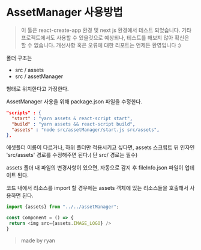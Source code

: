 # AssetManager 사용방법

> 이 툴은 react-create-app 환경 및 next js 환경에서 테스트 되었습니다. 기타 프로젝트에서도 사용할 수 있을것으로 예상되나, 테스트를 해보지 않아 확신은 할 수 없습니다. 개선사항 혹은 오류에 대한 리포트는 언제든 환영입니다 :)

폴더 구조는
- src / assets
- src / assetManager

형태로 위치한다고 가정한다.

AssetManager 사용을 위해 package.json 파일을 수정한다.
```json
"scripts" : {
  "start" : "yarn assets & react-script start",
  "build" : "yarn assets && react-script build",
  "assets" : "node src/assetManager/start.js src/assets",
},
```

에셋폴더 이름이 다르거나, 하위 폴더만 적용시키고 싶다면, assets 스크립트 뒤 인자인 'src/assets' 경로를 수정해주면 된다.( 단 src/ 경로는 필수)

assets 폴더 내 파일의 변경사항이 있으면, 자동으로 감지 후 fileInfo.json 파일이 업데이트 된다.

코드 내에서 리소스를 import 할 경우에는 assets 객체에 있는 리소스들을 호출해서 사용하면 된다.

```javascript
import {assets} from "../../assetManager";

const Component = () => {
 return <img src={assets.IMAGE_LOGO} />
}
```

> made by ryan
